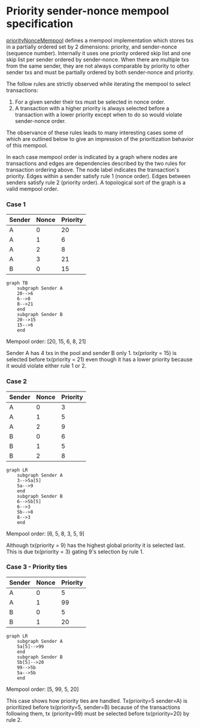 # Priority sender-nonce mempool specification

[priorityNonceMempool](./priority_nonce.go) defines a mempool implementation which stores txs in a partially
ordered set by 2 dimensions: priority, and sender-nonce (sequence number). Internally it uses one priority
ordered skip list and one skip list per sender ordered by sender-nonce. When there are
multiple txs from the same sender, they are not always comparable by priority to other sender txs and must be
partially ordered by both sender-nonce and priority.

The follow rules are strictly observed while iterating the mempool to select transactions:

1) For a given sender their txs must be selected in nonce order. 
2) A transaction with a higher priority is always selected before a transaction with a lower priority except
   when to do so would violate sender-nonce order.

The observance of these rules leads to many interesting cases some of which are outlined below to give an
impression of the prioritization behavior of this mempool.  

In each case mempool order is indicated by a graph where nodes are transactions and edges are dependencies described by 
the two rules for transaction ordering above. The node label indicates the transaction's priority.  Edges within a 
sender satisfy rule 1 (nonce order). Edges between senders satisfy rule 2 (priority order).  A topological sort of the 
graph is a valid mempool order.  

### Case 1

| Sender | Nonce | Priority |
|--------|-------|----------|
| A      | 0     | 20       |
| A      | 1     | 6        |
| A      | 2     | 8        |
| A      | 3     | 21       |
| B      | 0     | 15       |

```mermaid
graph TB
    subgraph Sender A
    20-->6
    6-->8
    8-->21
    end
    subgraph Sender B
    20-->15
    15-->6
    end
```

Mempool order: [20, 15, 6, 8, 21]

Sender A has 4 txs in the pool and sender B only 1.  tx(priority = 15) is selected before tx(priority = 21) even
though it has a lower priority because it would violate either rule 1 or 2.

### Case 2

| Sender | Nonce | Priority |
|--------|-------|----------|
| A      | 0     | 3        |
| A      | 1     | 5        |
| A      | 2     | 9        |
| B      | 0     | 6        |
| B      | 1     | 5        |
| B      | 2     | 8        |

```mermaid
graph LR
    subgraph Sender A
    3-->5a[5]
    5a-->9
    end
    subgraph Sender B
    6-->5b[5]
    6-->3
    5b-->8
    8-->3
    end
```

Mempool order: [6, 5, 8, 3, 5, 9]

Although tx(priority = 9) has the highest global priority it is selected last.  This is due tx(priority = 3) 
gating 9's selection by rule 1.

### Case 3 - Priority ties

| Sender | Nonce | Priority |
|--------|-------|----------|
| A      | 0     | 5        |
| A      | 1     | 99       |
| B      | 0     | 5        |
| B      | 1     | 20       |

```mermaid
graph LR
    subgraph Sender A
    5a[5]-->99
    end
    subgraph Sender B
    5b[5]-->20
    99-->5b
    5a-->5b
    end
```

Mempool order: [5, 99, 5, 20]

This case shows how priority ties are handled.  Tx(priority=5 sender=A) is prioritized before tx(priority=5, sender=B) 
because of the transactions following them, tx (priority=99) must be selected before tx(priority=20) by rule 2.